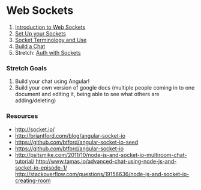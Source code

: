 # Web Sockets

1. [Introduction to Web Sockets](intro.md)
2. [Set Up your Sockets](setUp.md)
3. [Socket Terminology and Use](usingSockets.md)
4. [Build a Chat](chatRoom.md)
5. Stretch: [Auth with Sockets](authentication.md)

### Stretch Goals
1. Build your chat using Angular!
2. Build your own version of google docs
  (multiple people coming in to one document and editing it, being able to see what others are adding/deleting)

### Resources
- http://socket.io/
- http://briantford.com/blog/angular-socket-io
- https://github.com/btford/angular-socket-io-seed
- https://github.com/btford/angular-socket-io
- http://psitsmike.com/2011/10/node-js-and-socket-io-multiroom-chat-tutorial/
http://www.tamas.io/advanced-chat-using-node-js-and-socket-io-episode-1/
http://stackoverflow.com/questions/19156636/node-js-and-socket-io-creating-room
